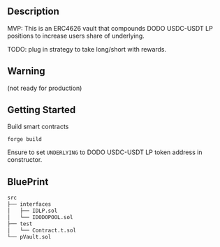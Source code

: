 ## Description
MVP: This is an ERC4626 vault that compounds DODO USDC-USDT LP positions to increase users share of underlying.

TODO: plug in strategy to take long/short with rewards.

## Warning
(not ready for production)
## Getting Started
Build smart contracts
```
forge build
```
Ensure to set `UNDERLYING` to DODO USDC-USDT LP token address in constructor.

## BluePrint
```ml
src
├── interfaces
│   ├── IDLP.sol
│   └── IDODOPOOL.sol
├── test
│   └── Contract.t.sol
└── pVault.sol

```